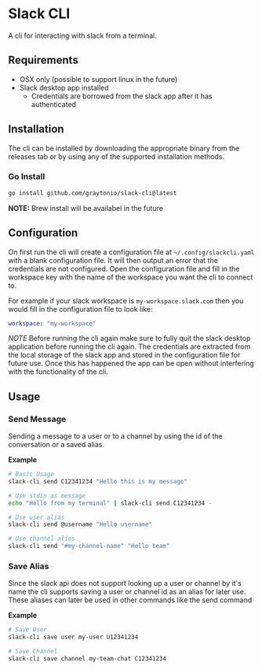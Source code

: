 # Slack CLI

A cli for interacting with slack from a terminal.

## Requirements

- OSX only (possible to support linux in the future)
- Slack desktop app installed
    - Credentials are borrowed from the slack app after it has authenticated

## Installation

The cli can be installed by downloading the appropriate binary from the releases tab or by using any of the supported installation methods.

### Go Install
```bash
go install github.com/graytonio/slack-cli@latest
```

**NOTE:** Brew install will be availabel in the future

## Configuration

On first run the cli will create a configuration file at `~/.config/slackcli.yaml` with a blank configuration file. It will then output an error that the credentials are not configured. Open the configuration file and fill in the workspace key with the name of the workspace you want the cli to connect to.

For example if your slack workspace is `my-workspace.slack.com` then you would fill in the configuration file to look like:

```yaml
workspace: "my-workspace"
```

*NOTE* Before running the cli again make sure to fully quit the slack desktop application before running the cli again. The credentials are extracted from the local storage of the slack app and stored in the configuration file for future use. Once this has happened the app can be open without interfering with the functionality of the cli.

## Usage

### Send Message

Sending a message to a user or to a channel by using the id of the conversation or a saved alias.

**Example** 
```bash
# Basic Usage
slack-cli send C12341234 "Hello this is my message"

# Use stdin as message
echo "Hello from my terminal" | slack-cli send C12341234 -

# Use user alias
slack-cli send @username "Hello username"

# Use channel alias
slack-cli send "#my-channel-name" "Hello team"
```

### Save Alias

Since the slack api does not support looking up a user or channel by it's name the cli supports saving a user or channel id as an alias for later use. These aliases can later be used in other commands like the send command

**Example**
```bash
# Save User
slack-cli save user my-user U12341234

# Save Channel
slack-cli save channel my-team-chat C12341234
```
